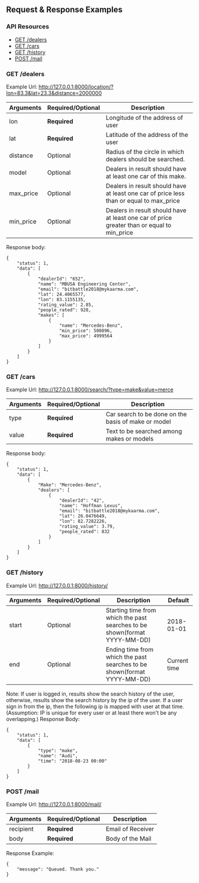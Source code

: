 ## Request & Response Examples

### API Resources

  - [GET /dealers](#get_dealers)
  - [GET /cars](#search_car)
  - [GET /history](#past_searches)
  - [POST /mail ](#post_mail)

### GET /dealers

Example Url: http://127.0.0.1:8000/location/?lon=83.3&lat=23.3&distance=2000000

| Arguments | Required/Optional            | Description       |
| ----------- | --------------- | --------- | 
| lon     | **Required**          | Longitude of the address of user      | 
| lat       | **Required** | Latitude of the address of the user |
| distance       | Optional | Radius of the circle in which dealers should be searched. |
| model       | Optional | Dealers in result should have at least one car of this make. |
| max_price       | Optional | Dealers in result should have at least one car of price less than or equal to max_price  |
| min_price       | Optional | Dealers in result should have at least one car of price greater than or equal to min_price | 


Response body:
```
{
    "status": 1,
    "data": [
        {
            "dealerId": "652",
            "name": "MBUSA Engineering Center",
            "email": "bitbattle2018@mykaarma.com",
            "lat": 24.4065577,
            "lon": 83.1155135,
            "rating_value": 2.85,
            "people_rated": 928,
            "makes": [
                {
                    "name": "Mercedes-Benz",
                    "min_price": 500896,
                    "max_price": 4999564
                }
            ]
        }
    ]
}
```

### GET /cars

Example Url: http://127.0.0.1:8000/search/?type=make&value=merce

| Arguments | Required/Optional            | Description       |
| ----------- | --------------- | --------- | 
| type     | **Required**          | Car search to be done on the basis of make or model      | 
| value       | **Required** | Text to be searched among makes or models |


Response body:
```
{
    "status": 1,
    "data": [
        {
            "Make": "Mercedes-Benz",
            "dealers": [
                {
                    "dealerId": "42",
                    "name": "Hoffman Lexus",
                    "email": "bitbattle2018@mykaarma.com",
                    "lat": 26.0476649,
                    "lon": 82.7282226,
                    "rating_value": 3.79,
                    "people_rated": 832
                }
            ]
        }
    ]
}
```
### GET /history

Example Url: http://127.0.0.1:8000/history/

| Arguments | Required/Optional            | Description       | Default       |
| ----------- | --------------- | --------- | --------- | 
| start     | Optional          | Starting time from which the past searches to be shown(format YYYY-MM-DD)      | 2018-01-01 |
| end       | Optional | Ending time from which the past searches to be shown(format YYYY-MM-DD) | Current time |

Note: If user is logged in, results show the search history of the user, otherwise, results show the search history by the ip of the user.
If a user sign in from the ip, then the following ip is mapped with user at that time.
(Assumption: IP is unique for every user or at least there won't be any overlapping.)
Response Body:
```
{
    "status": 1,
    "data": [
        {
            "type": "make",
            "name": "Audi",
            "time": "2018-08-23 00:00"
        }
    ]
}
```

### POST /mail

Example Url: http://127.0.0.1:8000/mail/

| Arguments | Required/Optional            | Description       |
| ----------- | --------------- | --------- | 
| recipient     | **Required**          | Email of Receiver      | 
| body       | **Required** | Body of the Mail |

Response Example:

```
{
    "message": "Queued. Thank you."
}
```